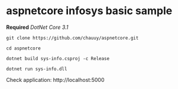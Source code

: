 # aspnetcore infosys basic sample

**Required** *DotNet Core 3.1*

```shell
git clone https://github.com/chauuy/aspnetcore.git

cd aspnetcore

dotnet build sys-info.csproj -c Release 

dotnet run sys-info.dll

```

Check application: http://localhost:5000
